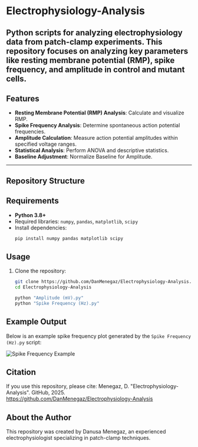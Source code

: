 # Electrophysiology-Analysis

Python scripts for analyzing electrophysiology data from patch-clamp experiments. This repository focuses on analyzing key parameters like resting membrane potential (RMP), spike frequency, and amplitude in control and mutant cells.
---

## Features

- **Resting Membrane Potential (RMP) Analysis**: Calculate and visualize RMP.
- **Spike Frequency Analysis**: Determine spontaneous action potential frequencies.
- **Amplitude Calculation**: Measure action potential amplitudes within specified voltage ranges.
- **Statistical Analysis**: Perform ANOVA and descriptive statistics.
- **Baseline Adjustment**: Normalize Baseline for Amplitude.

---

## Repository Structure


## Requirements

- **Python 3.8+**
- Required libraries: `numpy`, `pandas`, `matplotlib`, `scipy`
- Install dependencies:
  ```bash
  pip install numpy pandas matplotlib scipy
  
## Usage

1. Clone the repository:
   ```bash
   git clone https://github.com/DanMenegaz/Electrophysiology-Analysis.git
   cd Electrophysiology-Analysis

   python "Amplitude (mV).py"
   python "Spike Frequency (Hz).py"

## Example Output

Below is an example spike frequency plot generated by the `Spike Frequency (Hz).py` script:

![Spike Frequency Example](path/to/your/image.png)

## Citation

If you use this repository, please cite:
Menegaz, D. "Electrophysiology-Analysis". GitHub, 2025.
https://github.com/DanMenegaz/Electrophysiology-Analysis

## About the Author

This repository was created by Danusa Menegaz, an experienced electrophysiologist specializing in patch-clamp techniques.

